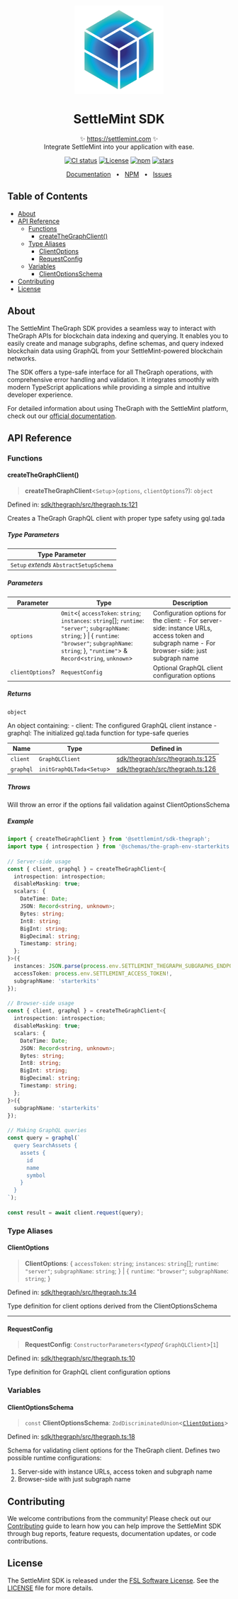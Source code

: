 <p align="center">
  <img src="https://github.com/settlemint/sdk/blob/main/logo.svg" width="200px" align="center" alt="SettleMint logo" />
  <h1 align="center">SettleMint SDK</h1>
  <p align="center">
    ✨ <a href="https://settlemint.com">https://settlemint.com</a> ✨
    <br/>
    Integrate SettleMint into your application with ease.
  </p>
</p>

<p align="center">
<a href="https://github.com/settlemint/sdk/actions?query=branch%3Amain"><img src="https://github.com/settlemint/sdk/actions/workflows/build.yml/badge.svg?event=push&branch=main" alt="CI status" /></a>
<a href="https://fsl.software" rel="nofollow"><img src="https://img.shields.io/npm/l/@settlemint/sdk-thegraph" alt="License"></a>
<a href="https://www.npmjs.com/package/@settlemint/sdk-thegraph" rel="nofollow"><img src="https://img.shields.io/npm/dw/@settlemint/sdk-thegraph" alt="npm"></a>
<a href="https://github.com/settlemint/sdk" rel="nofollow"><img src="https://img.shields.io/github/stars/settlemint/sdk" alt="stars"></a>
</p>

<div align="center">
  <a href="https://console.settlemint.com/documentation/docs/using-platform/dev-tools/SDK/">Documentation</a>
  <span>&nbsp;&nbsp;•&nbsp;&nbsp;</span>
  <a href="https://www.npmjs.com/package/@settlemint/sdk-thegraph">NPM</a>
  <span>&nbsp;&nbsp;•&nbsp;&nbsp;</span>
  <a href="https://github.com/settlemint/sdk/issues">Issues</a>
  <br />
</div>

## Table of Contents

- [About](#about)
- [API Reference](#api-reference)
  - [Functions](#functions)
    - [createTheGraphClient()](#createthegraphclient)
  - [Type Aliases](#type-aliases)
    - [ClientOptions](#clientoptions)
    - [RequestConfig](#requestconfig)
  - [Variables](#variables)
    - [ClientOptionsSchema](#clientoptionsschema)
- [Contributing](#contributing)
- [License](#license)

## About

The SettleMint TheGraph SDK provides a seamless way to interact with TheGraph APIs for blockchain data indexing and querying. It enables you to easily create and manage subgraphs, define schemas, and query indexed blockchain data using GraphQL from your SettleMint-powered blockchain networks.

The SDK offers a type-safe interface for all TheGraph operations, with comprehensive error handling and validation. It integrates smoothly with modern TypeScript applications while providing a simple and intuitive developer experience.

For detailed information about using TheGraph with the SettleMint platform, check out our [official documentation](https://console.settlemint.com/documentation/docs/using-platform/middleware/#the-graph-middleware).

## API Reference

### Functions

#### createTheGraphClient()

> **createTheGraphClient**\<`Setup`\>(`options`, `clientOptions`?): `object`

Defined in: [sdk/thegraph/src/thegraph.ts:121](https://github.com/settlemint/sdk/blob/v1.0.6/sdk/thegraph/src/thegraph.ts#L121)

Creates a TheGraph GraphQL client with proper type safety using gql.tada

##### Type Parameters

| Type Parameter |
| ------ |
| `Setup` *extends* `AbstractSetupSchema` |

##### Parameters

| Parameter | Type | Description |
| ------ | ------ | ------ |
| `options` | `Omit`\<\{ `accessToken`: `string`; `instances`: `string`[]; `runtime`: `"server"`; `subgraphName`: `string`; \} \| \{ `runtime`: `"browser"`; `subgraphName`: `string`; \}, `"runtime"`\> & `Record`\<`string`, `unknown`\> | Configuration options for the client: - For server-side: instance URLs, access token and subgraph name - For browser-side: just subgraph name |
| `clientOptions`? | `RequestConfig` | Optional GraphQL client configuration options |

##### Returns

`object`

An object containing:
         - client: The configured GraphQL client instance
         - graphql: The initialized gql.tada function for type-safe queries

| Name | Type | Defined in |
| ------ | ------ | ------ |
| `client` | `GraphQLClient` | [sdk/thegraph/src/thegraph.ts:125](https://github.com/settlemint/sdk/blob/v1.0.6/sdk/thegraph/src/thegraph.ts#L125) |
| `graphql` | `initGraphQLTada`\<`Setup`\> | [sdk/thegraph/src/thegraph.ts:126](https://github.com/settlemint/sdk/blob/v1.0.6/sdk/thegraph/src/thegraph.ts#L126) |

##### Throws

Will throw an error if the options fail validation against ClientOptionsSchema

##### Example

```ts
import { createTheGraphClient } from '@settlemint/sdk-thegraph';
import type { introspection } from '@schemas/the-graph-env-starterkits';

// Server-side usage
const { client, graphql } = createTheGraphClient<{
  introspection: introspection;
  disableMasking: true;
  scalars: {
    DateTime: Date;
    JSON: Record<string, unknown>;
    Bytes: string;
    Int8: string;
    BigInt: string;
    BigDecimal: string;
    Timestamp: string;
  };
}>({
  instances: JSON.parse(process.env.SETTLEMINT_THEGRAPH_SUBGRAPHS_ENDPOINTS || '[]'),
  accessToken: process.env.SETTLEMINT_ACCESS_TOKEN!,
  subgraphName: 'starterkits'
});

// Browser-side usage
const { client, graphql } = createTheGraphClient<{
  introspection: introspection;
  disableMasking: true;
  scalars: {
    DateTime: Date;
    JSON: Record<string, unknown>;
    Bytes: string;
    Int8: string;
    BigInt: string;
    BigDecimal: string;
    Timestamp: string;
  };
}>({
  subgraphName: 'starterkits'
});

// Making GraphQL queries
const query = graphql(`
  query SearchAssets {
    assets {
      id
      name
      symbol
    }
  }
`);

const result = await client.request(query);
```

### Type Aliases

#### ClientOptions

> **ClientOptions**: \{ `accessToken`: `string`; `instances`: `string`[]; `runtime`: `"server"`; `subgraphName`: `string`; \} \| \{ `runtime`: `"browser"`; `subgraphName`: `string`; \}

Defined in: [sdk/thegraph/src/thegraph.ts:34](https://github.com/settlemint/sdk/blob/v1.0.6/sdk/thegraph/src/thegraph.ts#L34)

Type definition for client options derived from the ClientOptionsSchema

***

#### RequestConfig

> **RequestConfig**: `ConstructorParameters`\<*typeof* `GraphQLClient`\>\[`1`\]

Defined in: [sdk/thegraph/src/thegraph.ts:10](https://github.com/settlemint/sdk/blob/v1.0.6/sdk/thegraph/src/thegraph.ts#L10)

Type definition for GraphQL client configuration options

### Variables

#### ClientOptionsSchema

> `const` **ClientOptionsSchema**: `ZodDiscriminatedUnion`\<[`ClientOptions`](README.md#clientoptions)\>

Defined in: [sdk/thegraph/src/thegraph.ts:18](https://github.com/settlemint/sdk/blob/v1.0.6/sdk/thegraph/src/thegraph.ts#L18)

Schema for validating client options for the TheGraph client.
Defines two possible runtime configurations:
1. Server-side with instance URLs, access token and subgraph name
2. Browser-side with just subgraph name

## Contributing

We welcome contributions from the community! Please check out our [Contributing](../../.github/CONTRIBUTING.md) guide to learn how you can help improve the SettleMint SDK through bug reports, feature requests, documentation updates, or code contributions.

## License

The SettleMint SDK is released under the [FSL Software License](https://fsl.software). See the [LICENSE](https://github.com/settlemint/sdk/blob/main/LICENSE) file for more details.

